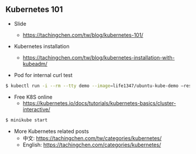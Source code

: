 Kubernetes 101
---

* Slide
    * https://tachingchen.com/tw/blog/kubernetes-101/

* Kubernetes installation
    * https://tachingchen.com/tw/blog/kubernetes-installation-with-kubeadm/

* Pod for internal curl test

``` bash
$ kubectl run -i --rm --tty demo --image=life1347/ubuntu-kube-demo —restart=Never
```

* Free K8S online 
    * https://kubernetes.io/docs/tutorials/kubernetes-basics/cluster-interactive/

``` bash
$ minikube start
```

* More Kubernetes related posts
   * 中文: https://tachingchen.com/tw/categories/kubernetes/
   * English: https://tachingchen.com/categories/kubernetes/
